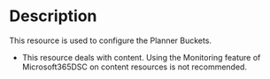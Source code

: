 # Description

This resource is used to configure the Planner Buckets.

* This resource deals with content. Using the Monitoring feature
  of Microsoft365DSC on content resources is not recommended.
